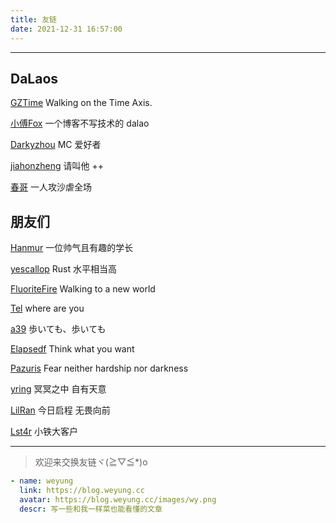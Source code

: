 ```yaml
---
title: 友链
date: 2021-12-31 16:57:00
---
```


********************************

## DaLaos

[GZTime](https://blog.gztime.cc/) Walking on the Time Axis.

[小傅Fox](https://xfox.me/) 一个博客不写技术的 dalao

[Darkyzhou](https://darkyzhou.net) MC 爱好者

[jiahonzheng](https://blog.jiahonzheng.com) 请叫他 ++

[春哥](https://www.zhihu.com/people/ZM_________J) 一人攻沙虐全场

## 朋友们

[Hanmur](https://hanmur.cn) 一位帅气且有趣的学长

[yescallop](https://yescallop.cn) Rust 水平相当高

[FluoriteFire](https://fluoritefire.github.io) Walking to a new world

[Tel](https://l1nyz-tel.cc) where are you

[a39](http://www.asuka39.top) 歩いても、歩いても

[Elapsedf](https://elapsedf.cn) Think what you want

[Pazuris](https://blog.pazuris.cn) Fear neither hardship nor darkness

[yring](https://yring-me.com) 冥冥之中 自有天意

[LilRan](https://blog.xinshi.fun) 今日启程 无畏向前

[Lst4r](https://lst4r-max.github.io) 小铁大客户

********************************

> 欢迎来交换友链ヾ(≧▽≦*)o

```yaml
- name: weyung
  link: https://blog.weyung.cc
  avatar: https://blog.weyung.cc/images/wy.png
  descr: 写一些和我一样菜也能看懂的文章
```

